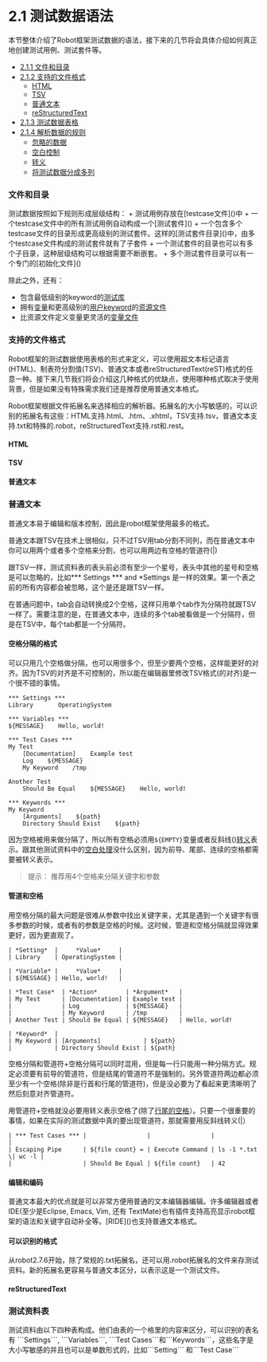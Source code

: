 # 2.1 测试数据语法

本节整体介绍了Robot框架测试数据的语法，接下来的几节将会具体介绍如何真正地创建测试用例、测试套件等。

* [2.1.1 文件和目录](#2-1-1)
* [2.1.2 支持的文件格式](#2-1-2)
    + [HTML](#2-1-2-1)
    + [TSV](#2-1-2-2)
    + [普通文本](#2-1-2-3)
    + [reStructuredText](#2-1-2-4)
* [2.1.3 测试数据表格](#2-1-3)
* [2.1.4 解析数据的规则](#2-1-4)
    * [忽略的数据](#2-1-4-1)
    * [空白控制](#2-1-4-2)
    * [转义](#2-1-4-3)
    * [将测试数据分成多列](#2-1-4-4)


<h3 id="2-1-1">文件和目录</h3>
测试数据按照如下规则形成层级结构：
+ 测试用例存放在[testcase文件]()中
+ 一个testcase文件中的所有测试用例自动构成一个[测试套件]()
+ 一个包含多个testcase文件的目录形成更高级别的测试套件。这样的[测试套件目录]()中，由多个testcase文件构成的测试套件就有了子套件
+ 一个测试套件的目录也可以有多个子目录，这种层级结构可以根据需要不断嵌套。
+ 多个测试套件目录可以有一个专门的[初始化文件]()

除此之外，还有：
+ 包含最低级别的keyword的[测试库]()
+ 拥有[变量]()和更高级别的[用户keyword]()的[资源文件]()
+ 比资源文件定义变量更灵活的[变量文件]()

<h3 id="2-1-2"> 支持的文件格式</h3>
Robot框架的测试数据使用表格的形式来定义，可以使用超文本标记语言(HTML)、制表符分割值(TSV)、普通文本或者reStructuredText(reST)格式的任意一种。接下来几节我们将会介绍这几种格式的优缺点，使用哪种格式取决于使用背景，但是如果没有特殊需求我们还是推荐使用普通文本格式。

Robot框架根据文件拓展名来选择相应的解析器。拓展名的大小写敏感的，可以识别的拓展名有这些：HTML支持.html、.htm、.xhtml，TSV支持.tsv，普通文本支持.txt和特殊的.robot，reStructuredText支持.rst和.rest。

<h4 id="2-1-2-1">HTML</h4>
<h4 id="2-1-2-2">TSV</h4>
<h4 id="2-1-2-3">普通文本</h4>

<h3>普通文本</h3>
普通文本易于编辑和版本控制，因此是robot框架使用最多的格式。

普通文本跟TSV在技术上很相似，只不过TSV用tab分割不同列，而在普通文本中你可以用两个或者多个空格来分割，也可以用两边有空格的管道符(|)

跟TSV一样，测试资料表的表头前必须有至少一个星号，表头中其他的星号和空格是可以忽略的，比如*** Settings *** and *Settings 是一样的效果。第一个表之前的所有内容都会被忽略，这个是还是跟TSV一样。

在普通问题中，tab会自动转换成2个空格，这样只用单个tab作为分隔符就跟TSV一样了。需要注意的是，在普通文本中，连续的多个tab被看做是一个分隔符，但是在TSV中，每个tab都是一个分隔符。

<h4>空格分隔的格式</h4>
可以只用几个空格做分隔，也可以用很多个，但至少要两个空格，这样能更好的对齐。因为TSV的对齐是不可控制的，所以能在编辑器里修改TSV格式(的对齐)是一个很不错的事情。

```
*** Settings ***
Library       OperatingSystem

*** Variables ***
${MESSAGE}    Hello, world!

*** Test Cases ***
My Test
    [Documentation]    Example test
    Log    ${MESSAGE}
    My Keyword    /tmp

Another Test
    Should Be Equal    ${MESSAGE}    Hello, world!

*** Keywords ***
My Keyword
    [Arguments]    ${path}
    Directory Should Exist    ${path}
```

因为空格被用来做分隔了，所以所有空格必须用```${EMPTY}```变量或者反斜线(\)[转义]()表示。跟其他测试资料中的[空白处理]()没什么区别，因为前导、尾部、连续的空格都需要被转义表示。
> 提示： 推荐用4个空格来分隔关键字和参数

<h4>管道和空格</h4>
用空格分隔的最大问题是很难从参数中找出关键字来，尤其是遇到一个关键字有很多参数的时候，或者有的参数是空格的时候。这时候，管道和空格分隔就显得效果更好，因为更直观了。

```
| *Setting*  |     *Value*     |
| Library    | OperatingSystem |

| *Variable* |     *Value*     |
| ${MESSAGE} | Hello, world!   |

| *Test Case*  | *Action*        | *Argument*   |
| My Test      | [Documentation] | Example test |
|              | Log             | ${MESSAGE}   |
|              | My Keyword      | /tmp         |
| Another Test | Should Be Equal | ${MESSAGE}   | Hello, world!

| *Keyword*  |
| My Keyword | [Arguments]            | ${path}
|            | Directory Should Exist | ${path}
```
空格分隔和管道符+空格分隔可以同时混用，但是每一行只能用一种分隔方式。规定必须要有前导的管道符，但是结尾的管道符不是强制的。另外管道符两边都必须至少有一个空格(除非是行首和行尾的管道符)，但是没必要为了看起来更清晰明了然后刻意对齐管道符。

用管道符+空格就没必要用转义表示空格了(除了[行尾的空格]()）。只要一个很重要的事情，如果在实际的测试数据中真的要出现管道符，那就需要用反斜线转义(\|）


```
| *** Test Cases *** |                 |                 |                      |
| Escaping Pipe      | ${file count} = | Execute Command | ls -1 *.txt \| wc -l |
|                    | Should Be Equal | ${file count}   | 42  
```

<h4>编辑和编码</h4>
普通文本最大的优点就是可以非常方便用普通的文本编辑器编辑。许多编辑器或者IDE(至少是Eclipse, Emacs, Vim, 还有 TextMate)也有插件支持高亮显示robot框架的语法和关键字自动补全等。[RIDE]()也支持普通文本格式。

<h4>可以识别的格式</h4>
从robot2.7.6开始，除了常规的.txt拓展名，还可以用.robot拓展名的文件来存测试资料。新的拓展名更容易与普通文本区分，以表示这是一个测试文件。


<h4 id="2-1-2-4">reStructuredText</h4>
<h3 id="2-1-3">测试资料表</h3>
测试资料由以下四种表构成。他们由表的一个格里的内容来区分，可以识别的表名有 ```Settings```, ```Variables```, ```Test Cases```和```Keywords```，这些名字是大小写敏感的并且也可以是单数形式的，比如```Setting``` 和```Test Case``` 
<h5></h5>
<h4></h4>